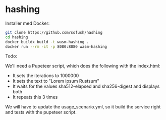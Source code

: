 # hashing

Installer med Docker:

```bash
git clone https://github.com/sofush/hashing
cd hashing
docker buildx build -t wasm-hashing .
docker run --rm -it -p 8080:8080 wasm-hashing
```

Todo:

We'll need a Pupeteer script, which does the following with the index.html:

- It sets the iterations to 1000000
- It sets the text to "Lorem ipsum Rustsum"
- It waits for the values sha512-elapsed and sha256-digest and displays both
- It repeats this 3 times

We will have to update the usage_scenario.yml, so it build the service right and tests with the pupeteer script.
